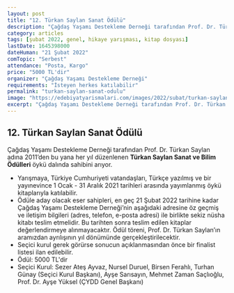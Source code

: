 ```yaml
---
layout: post
title: "12. Türkan Saylan Sanat Ödülü"
description: "Çağdaş Yaşamı Destekleme Derneği tarafından Prof. Dr. Türkan Saylan adına 2011’den bu yana her yıl düzenlenen Türkan Saylan Sanat ve Bilim Ödülleri öykü dalında sahibini arıyor."
category: articles
tags: [şubat 2022, genel, hikaye yarışması, kitap dosyası]
lastDate: 1645398000
dateHuman: "21 Şubat 2022"
comTopic: "Serbest"
attendance: "Posta, Kargo"
price: "5000 TL'dir"
organizer: "Çağdaş Yaşamı Destekleme Derneği"
requirements: "İsteyen herkes katılabilir"
permalink: "turkan-saylan-sanat-odulu"
image: "https://edebiyatyarismalari.com/images/2022/subat/turkan-saylan-oyku-sanat-odulu.jpg"
excerpt: "Çağdaş Yaşamı Destekleme Derneği tarafından Prof. Dr. Türkan Saylan adına 2011’den bu yana her yıl düzenlenen <strong>Türkan Saylan Sanat ve Bilim Ödülleri</strong> öykü dalında sahibini arıyor."
---
```


## 12. Türkan Saylan Sanat Ödülü
Çağdaş Yaşamı Destekleme Derneği tarafından Prof. Dr. Türkan Saylan adına 2011’den bu yana her yıl düzenlenen **Türkan Saylan Sanat ve Bilim Ödülleri** öykü dalında sahibini arıyor.  

- Yarışmaya, Türkiye Cumhuriyeti vatandaşları, Türkçe yazılmış ve bir yayınevince 1 Ocak - 31 Aralık 2021 tarihleri arasında yayımlanmış öykü kitaplarıyla katılabilir.
- Ödüle aday olacak eser sahipleri, en geç 21 Şubat 2022 tarihine kadar Çağdaş Yaşamı Destekleme Derneği’nin aşağıdaki adresine öz geçmiş ve iletişim bilgileri (adres, telefon, e-posta adresi) ile birlikte sekiz nüsha kitabı teslim etmelidir. Bu tarihten sonra teslim edilen kitaplar değerlendirmeye alınmayacaktır. Ödül töreni, Prof. Dr. Türkan Saylan’ın aramızdan ayrılışının yıl dönümünde gerçekleştirilecektir.
- Seçici kurul gerek görürse sonucun açıklanmasından önce bir finalist listesi ilan edilebilir.
- Ödül: 5000 TL'dir
- Seçici Kurul: Sezer Ateş Ayvaz, Nursel Duruel, Birsen Ferahlı, Turhan Günay (Seçici Kurul Başkanı), Ayşe Sarısayın, Mehmet Zaman Saçlıoğlu, Prof. Dr. Ayşe Yüksel (ÇYDD Genel Başkanı)